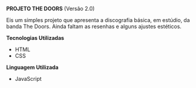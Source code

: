 **PROJETO THE DOORS** (Versão 2.0)

Eis um simples projeto que apresenta a discografia básica, em estúdio, da banda The Doors. Ainda faltam as resenhas e alguns ajustes estéticos.

**Tecnologias Utilizadas**

- HTML
- CSS

**Linguagem Utilizada**

- JavaScript
